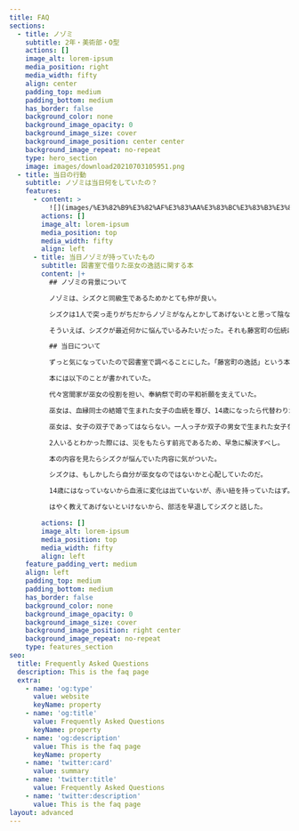 ```yaml
---
title: FAQ
sections:
  - title: ノゾミ
    subtitle: 2年・美術部・O型
    actions: []
    image_alt: lorem-ipsum
    media_position: right
    media_width: fifty
    align: center
    padding_top: medium
    padding_bottom: medium
    has_border: false
    background_color: none
    background_image_opacity: 0
    background_image_size: cover
    background_image_position: center center
    background_image_repeat: no-repeat
    type: hero_section
    image: images/download20210703105951.png
  - title: 当日の行動
    subtitle: ノゾミは当日何をしていたの？
    features:
      - content: >
          ![](images/%E3%82%B9%E3%82%AF%E3%83%AA%E3%83%BC%E3%83%B3%E3%82%B7%E3%83%A7%E3%83%83%E3%83%88%202021-09-17%208.31.55.png)
        actions: []
        image_alt: lorem-ipsum
        media_position: top
        media_width: fifty
        align: left
      - title: 当日ノゾミが持っていたもの
        subtitle: 図書室で借りた巫女の逸話に関する本
        content: |+
          ## ノゾミの背景について

          ノゾミは、シズクと同級生であるためかとても仲が良い。

          シズクは1人で突っ走りがちだからノゾミがなんとかしてあげないとと思って陰ながらフォローを入れているほどお互いを知っている。

          そういえば、シズクが最近何かに悩んでいるみたいだった。それも藤宮町の伝統に関係がある巫女について。なんでだろう？

          ## 当日について

          ずっと気になっていたので図書室で調べることにした。「藤宮町の逸話」という本を見つけた。

          本には以下のことが書かれていた。

          代々宮間家が巫女の役割を担い、奉納祭で町の平和祈願を支えていた。

          巫女は、血縁同士の結婚で生まれた女子の血統を尊び、14歳になったら代替わりが始まる。赤い紐と特殊な血液型が目印だ。

          巫女は、女子の双子であってはならない。一人っ子か双子の男女で生まれた女子を選ぶため、巫女は同時に2人生まれることはない。

          2人いるとわかった際には、災をもたらす前兆であるため、早急に解決すべし。

          本の内容を見たらシズクが悩んでいた内容に気がついた。

          シズクは、もしかしたら自分が巫女なのではないかと心配していたのだ。

          14歳にはなっていないから血液に変化は出ていないが、赤い紐を持っていたはず。

          はやく教えてあげないといけないから、部活を早退してシズクと話した。

        actions: []
        image_alt: lorem-ipsum
        media_position: top
        media_width: fifty
        align: left
    feature_padding_vert: medium
    align: left
    padding_top: medium
    padding_bottom: medium
    has_border: false
    background_color: none
    background_image_opacity: 0
    background_image_size: cover
    background_image_position: right center
    background_image_repeat: no-repeat
    type: features_section
seo:
  title: Frequently Asked Questions
  description: This is the faq page
  extra:
    - name: 'og:type'
      value: website
      keyName: property
    - name: 'og:title'
      value: Frequently Asked Questions
      keyName: property
    - name: 'og:description'
      value: This is the faq page
      keyName: property
    - name: 'twitter:card'
      value: summary
    - name: 'twitter:title'
      value: Frequently Asked Questions
    - name: 'twitter:description'
      value: This is the faq page
layout: advanced
---
```

